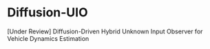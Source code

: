 # Diffusion-UIO
[Under Review] Diffusion-Driven Hybrid Unknown Input Observer for Vehicle Dynamics Estimation
